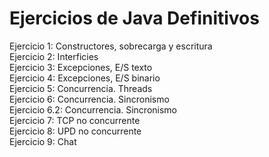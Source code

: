 # Ejercicios de Java Definitivos

Ejercicio 1:   Constructores, sobrecarga y escritura  
Ejercicio 2:   Interficies  
Ejercicio 3:   Excepciones, E/S texto  
Ejercicio 4:   Excepciones, E/S binario   
Ejercicio 5:   Concurrencia. Threads    
Ejercicio 6:   Concurrencia. Sincronismo    
Ejercicio 6.2: Concurrencia. Sincronismo    
Ejercicio 7:   TCP no concurrente   
Ejercicio 8:   UPD no concurrente   
Ejercicio 9:   Chat   
